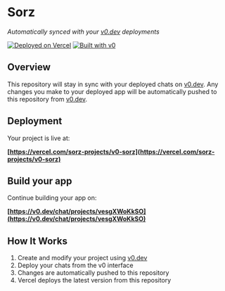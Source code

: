 # Sorz

*Automatically synced with your [v0.dev](https://v0.dev) deployments*

[![Deployed on Vercel](https://img.shields.io/badge/Deployed%20on-Vercel-black?style=for-the-badge&logo=vercel)](https://vercel.com/sorz-projects/v0-sorz)
[![Built with v0](https://img.shields.io/badge/Built%20with-v0.dev-black?style=for-the-badge)](https://v0.dev/chat/projects/vesgXWoKkSO)

## Overview

This repository will stay in sync with your deployed chats on [v0.dev](https://v0.dev).
Any changes you make to your deployed app will be automatically pushed to this repository from [v0.dev](https://v0.dev).

## Deployment

Your project is live at:

**[https://vercel.com/sorz-projects/v0-sorz](https://vercel.com/sorz-projects/v0-sorz)**

## Build your app

Continue building your app on:

**[https://v0.dev/chat/projects/vesgXWoKkSO](https://v0.dev/chat/projects/vesgXWoKkSO)**

## How It Works

1. Create and modify your project using [v0.dev](https://v0.dev)
2. Deploy your chats from the v0 interface
3. Changes are automatically pushed to this repository
4. Vercel deploys the latest version from this repository